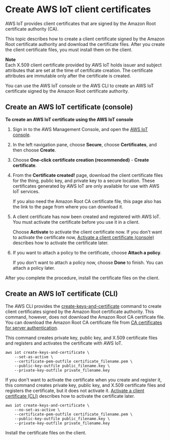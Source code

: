 # Create AWS IoT client certificates<a name="device-certs-create"></a>

AWS IoT provides client certificates that are signed by the Amazon Root certificate authority \(CA\)\.

This topic describes how to create a client certificate signed by the Amazon Root certificate authority and download the certificate files\. After you create the client certificate files, you must install them on the client\.

**Note**  
Each X\.509 client certificate provided by AWS IoT holds issuer and subject attributes that are set at the time of certificate creation\. The certificate attributes are immutable only after the certificate is created\.

You can use the AWS IoT console or the AWS CLI to create an AWS IoT certificate signed by the Amazon Root certificate authority\.

## Create an AWS IoT certificate \(console\)<a name="device-certs-create-console"></a>

**To create an AWS IoT certificate using the AWS IoT console**

1. Sign in to the AWS Management Console, and open the [AWS IoT console](https://console.aws.amazon.com/iot/home)\.

1. In the left navigation pane, choose **Secure**, choose **Certificates**, and then choose **Create**\.

1. Choose **One\-click certificate creation \(recommended\)** \- **Create certificate**\.

1. From the **Certificate created\!** page, download the client certificate files for the thing, public key, and private key to a secure location\. These certificates generated by AWS IoT are only available for use with AWS IoT services\.

   If you also need the Amazon Root CA certificate file, this page also has the link to the page from where you can download it\.

1. A client certificate has now been created and registered with AWS IoT\. You must activate the certificate before you use it in a client\.

   Choose **Activate** to activate the client certificate now\. If you don't want to activate the certificate now, [Activate a client certificate \(console\)](activate-or-deactivate-device-cert.md#activate-device-cert-console) describes how to activate the certificate later\.

   

1. If you want to attach a policy to the certificate, choose **Attach a policy**\.

   If you don't want to attach a policy now, choose **Done** to finish\. You can attach a policy later\.

After you complete the procedure, install the certificate files on the client\.

## Create an AWS IoT certificate \(CLI\)<a name="device-certs-create-cli"></a>

The AWS CLI provides the [create\-keys\-and\-certificate](https://awscli.amazonaws.com/v2/documentation/api/latest/reference/iot/create-keys-and-certificate.html) command to create client certificates signed by the Amazon Root certificate authority\. This command, however, does not download the Amazon Root CA certificate file\. You can download the Amazon Root CA certificate file from [CA certificates for server authentication](server-authentication.md#server-authentication-certs)\. 

This command creates private key, public key, and X\.509 certificate files and registers and activates the certificate with AWS IoT\.

```
aws iot create-keys-and-certificate \
    --set-as-active \
    --certificate-pem-outfile certificate_filename.pem \
    --public-key-outfile public_filename.key \
    --private-key-outfile private_filename.key
```

If you don't want to activate the certificate when you create and register it, this command creates private key, public key, and X\.509 certificate files and registers the certificate, but it does not activate it\. [Activate a client certificate \(CLI\)](activate-or-deactivate-device-cert.md#activate-device-cert-cli) describes how to activate the certificate later\.

```
aws iot create-keys-and-certificate \
    --no-set-as-active \
    --certificate-pem-outfile certificate_filename.pem \
    --public-key-outfile public_filename.key \
    --private-key-outfile private_filename.key
```



Install the certificate files on the client\.
